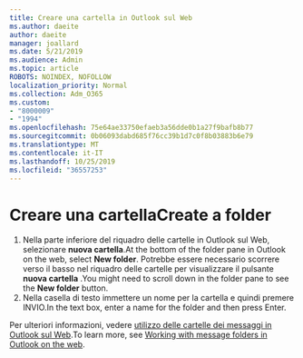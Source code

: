 ```yaml
---
title: Creare una cartella in Outlook sul Web
ms.author: daeite
author: daeite
manager: joallard
ms.date: 5/21/2019
ms.audience: Admin
ms.topic: article
ROBOTS: NOINDEX, NOFOLLOW
localization_priority: Normal
ms.collection: Adm_O365
ms.custom:
- "8000009"
- "1994"
ms.openlocfilehash: 75e64ae33750efaeb3a56dde0b1a27f9bafb8b77
ms.sourcegitcommit: 0b06093dabd685f76cc39b1d7c0f8b03883b6e79
ms.translationtype: MT
ms.contentlocale: it-IT
ms.lasthandoff: 10/25/2019
ms.locfileid: "36557253"
---
```

# <a name="create-a-folder"></a><span data-ttu-id="0e2b7-102">Creare una cartella</span><span class="sxs-lookup"><span data-stu-id="0e2b7-102">Create a folder</span></span>

1. <span data-ttu-id="0e2b7-103">Nella parte inferiore del riquadro delle cartelle in Outlook sul Web, selezionare **nuova cartella**.</span><span class="sxs-lookup"><span data-stu-id="0e2b7-103">At the bottom of the folder pane in Outlook on the web, select **New folder**.</span></span> <span data-ttu-id="0e2b7-104">Potrebbe essere necessario scorrere verso il basso nel riquadro delle cartelle per visualizzare il pulsante **nuova cartella** .</span><span class="sxs-lookup"><span data-stu-id="0e2b7-104">You might need to scroll down in the folder pane to see the **New folder** button.</span></span>
1. <span data-ttu-id="0e2b7-105">Nella casella di testo immettere un nome per la cartella e quindi premere INVIO.</span><span class="sxs-lookup"><span data-stu-id="0e2b7-105">In the text box, enter a name for the folder and then press Enter.</span></span>

<span data-ttu-id="0e2b7-106">Per ulteriori informazioni, vedere [utilizzo delle cartelle dei messaggi in Outlook sul Web](https://support.office.com/article/ae0f10d6-54e7-4f29-acd3-78cdc3fdcb9f).</span><span class="sxs-lookup"><span data-stu-id="0e2b7-106">To learn more, see [Working with message folders in Outlook on the web](https://support.office.com/article/ae0f10d6-54e7-4f29-acd3-78cdc3fdcb9f).</span></span>